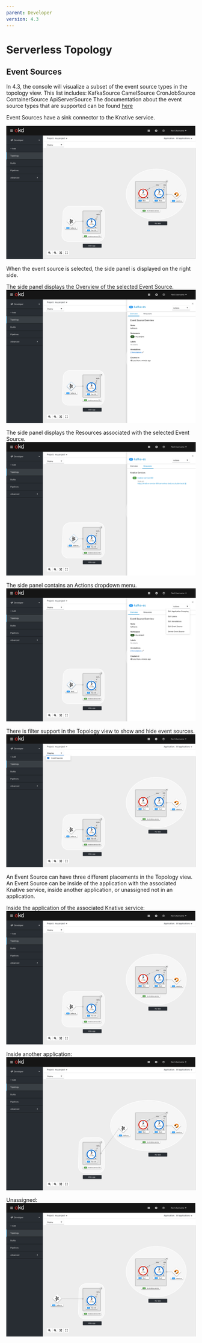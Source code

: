 ```yaml
---
parent: Developer
version: 4.3
---
```


# Serverless Topology

## Event Sources
In 4.3, the console will visualize a subset of the event source types in the topology view.  This list includes:
    KafkaSource
    CamelSource
    CronJobSource
    ContainerSource
    ApiServerSource
The documentation about the event source types that are supported can be found [here](https://knative.dev/docs/eventing/)

Event Sources have a sink connector to the Knative service.

![event source top](img/EventSource.png)

When the event source is selected, the side panel is displayed on the right side.

The side panel displays the Overview of the selected Event Source.
![event source overview](img/EventSource-Overview.png)

The side panel displays the Resources associated with the selected Event Source.
![event source resources](img/EventSource-Resources.png)

The side panel contains an Actions dropdown menu. 
![event source dropdown](img/EventSource-Overview_actionsdropdown.png)

There is filter support in the Topology view to show and hide event sources.
![event source filter support](img/EventSource-Filter.png)

An Event Source can have three different placements in the Topology view.  An Event Source can be inside of the application with the associated Knative service, inside another application, or unassigned not in an application.

Inside the application of the associated Knative service:
![event source top](img/EventSource.png)

Inside another application:
![event source top](img/EventSource-inanotherapp.png)

Unassigned:
![event source top](img/EventSource-unassigned.png)